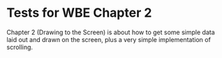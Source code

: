 Tests for WBE Chapter 2
=======================

Chapter 2 (Drawing to the Screen) is about how to get some simple data laid out
and drawn on the screen, plus a very simple implementation of scrolling.